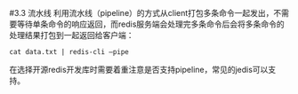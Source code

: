 #3.3	流水线
利用流水线（pipeline）的方式从client打包多条命令一起发出，不需要等待单条命令的响应返回，而redis服务端会处理完多条命令后会将多条命令的处理结果打包到一起返回给客户端：

	cat data.txt | redis-cli –pipe

在选择开源redis开发库时需要着重注意是否支持pipeline，常见的jedis可以支持。
